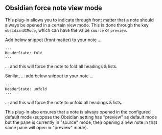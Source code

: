 ## Obsidian force note view mode

This plug-in allows you to indicate through front matter that a note should always be opened in a certain view mode. This is done through the key `obsidianUIMode`, which can have the value `source` or `preview`.

Add below snippet (front matter) to your note ...
```
---
HeaderState: fold
---
```
... and this will force the note to fold all headings & lists.


Similar, ... add below snippet to your note ...
```
---
HeaderState: unfold
---
```
... and this will force the note to unfold all headings & lists.

This plug-in also ensures that a note is always opened in the configured default mode (suppose the Obsidian setting has "preview" as default mode but the pane is currently in "source" mode, then opening a new note in that same pane will open in "preview" mode).

